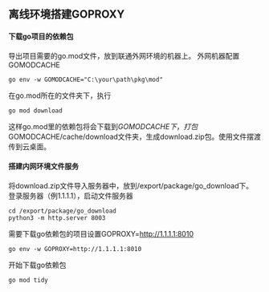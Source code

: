 ## 离线环境搭建GOPROXY

#### 下载go项目的依赖包
导出项目需要的go.mod文件，放到联通外网环境的机器上。
外网机器配置GOMODCACHE

```SHELL
go env -w GOMODCACHE="C:\your\path\pkg\mod"
```

在go.mod所在的文件夹下，执行

```shell
go mod download
```



这样go.mod里的依赖包将会下载到$GOMODCACHE下，打包$GOMODCACHE/cache/download文件夹，生成download.zip包。使用文件摆渡传到云桌面。

#### 搭建内网环境文件服务
将download.zip文件导入服务器中，放到/export/package/go_download下。
登录服务器（例1.1.1.1），启动文件服务器

```shell
cd /export/package/go_download
python3 -m http.server 8003
```



需要下载go依赖包的项目设置GOPROXY=http://1.1.1.1:8010

```shell
go env -w GOPROXY=http://1.1.1.1:8010
```

开始下载go依赖包

```shell
go mod tidy
```




